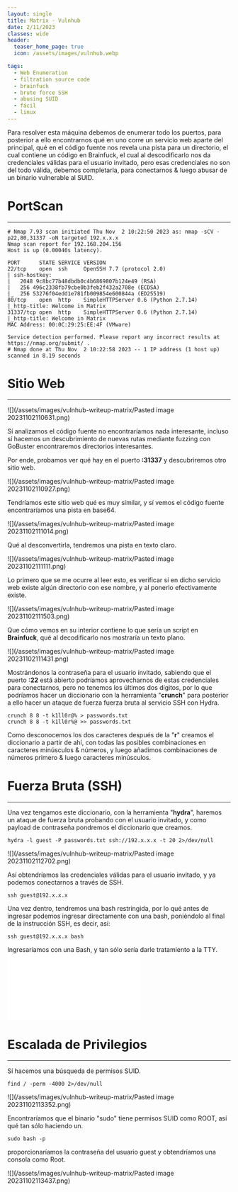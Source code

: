 ```yaml
---
layout: single
title: Matrix - Vulnhub
date: 2/11/2023
classes: wide
header:
  teaser_home_page: true
  icon: /assets/images/vulnhub.webp

tags:
  - Web Enumeration
  - filtration source code
  - brainfuck
  - brute force SSH
  - abusing SUID
  - fácil
  - linux
---
```



Para resolver esta máquina debemos de enumerar todo los puertos, para posterior a ello encontrarnos qué en uno corre un servicio web aparte del principal, qué en el código fuente nos revela una pista para un directorio, el cual contiene un código en Brainfuck, el cual al descodificarlo nos da credenciales válidas para el usuario invitado, pero esas credenciales no son del todo válida, debemos completarla, para conectarnos & luego abusar de un binario vulnerable al SUID.



# PortScan
__________



```
# Nmap 7.93 scan initiated Thu Nov  2 10:22:50 2023 as: nmap -sCV -p22,80,31337 -oN targeted 192.x.x.x
Nmap scan report for 192.168.204.156
Host is up (0.00040s latency).

PORT      STATE SERVICE VERSION
22/tcp    open  ssh     OpenSSH 7.7 (protocol 2.0)
| ssh-hostkey: 
|   2048 9c8bc77b48dbdb0c4b6869807b124e49 (RSA)
|   256 496c2338fb79cbe0b3feb2f432a2708e (ECDSA)
|_  256 53276f04edd1e781fb009854e600844a (ED25519)
80/tcp    open  http    SimpleHTTPServer 0.6 (Python 2.7.14)
|_http-title: Welcome in Matrix
31337/tcp open  http    SimpleHTTPServer 0.6 (Python 2.7.14)
|_http-title: Welcome in Matrix
MAC Address: 00:0C:29:25:EE:4F (VMware)

Service detection performed. Please report any incorrect results at https://nmap.org/submit/ .
# Nmap done at Thu Nov  2 10:22:58 2023 -- 1 IP address (1 host up) scanned in 8.19 seconds

```


# Sitio Web
__________




![](/assets/images/vulnhub-writeup-matrix/Pasted image 20231102110631.png)


Sí analizamos el código fuente no encontraríamos nada interesante, incluso sí hacemos un descubrimiento de nuevas rutas mediante fuzzing con GoBuster encontraremos directorios interesantes.

Por ende, probamos ver qué hay en el puerto **:31337** y descubriremos otro sitio web.



![](/assets/images/vulnhub-writeup-matrix/Pasted image 20231102110927.png)

Tendríamos este sitio web qué es muy similar, y sí vemos el código fuente encontraríamos una pista en base64.

![](/assets/images/vulnhub-writeup-matrix/Pasted image 20231102111014.png)


Qué al desconvertirla, tendremos una pista en texto claro.

![](/assets/images/vulnhub-writeup-matrix/Pasted image 20231102111111.png)

Lo primero que se me ocurre al leer esto, es verificar sí en dicho servicio web existe algún directorio con ese nombre, y al ponerlo efectivamente existe.

![](/assets/images/vulnhub-writeup-matrix/Pasted image 20231102111503.png)


Que cómo vemos en su interior contiene lo que sería un script en **Brainfuck**, qué al decodificarlo nos mostraría un texto plano.

![](/assets/images/vulnhub-writeup-matrix/Pasted image 20231102111431.png)


Mostrándonos la contraseña para el usuario invitado, sabiendo que el puerto **:22** está abierto podríamos aprovecharnos de estas credenciales para conectarnos, pero no tenemos los últimos dos dígitos, por lo que podríamos hacer un diccionario con la herramienta "**crunch**" para posterior a ello hacer un ataque de fuerza fuerza bruta al servicio SSH con Hydra.


```
crunch 8 8 -t k1ll0r@% > passwords.txt
crunch 8 8 -t k1ll0r%@ >> passwords.txt
```

Como desconocemos los dos caracteres después de la "**r**" creamos el diccionario a partir de ahí, con todas las posibles combinaciones en caracteres minúsculos & números, y luego añadimos combinaciones de números primero & luego caracteres minúsculos.

# Fuerza Bruta (SSH)
_________


Una vez tengamos este diccionario, con la herramienta "**hydra**", haremos un ataque de fuerza bruta probando con el usuario invitado, y como payload de contraseña pondremos el diccionario que creamos.

```
hydra -l guest -P passwords.txt ssh://192.x.x.x -t 20 2>/dev/null
```


![](/assets/images/vulnhub-writeup-matrix/Pasted image 20231102112702.png)

Así obtendríamos las credenciales válidas para el usuario invitado, y ya podemos conectarnos a través de SSH.

```
ssh guest@192.x.x.x
```

Una vez dentro, tendremos una bash restringida, por lo qué antes de ingresar podemos ingresar directamente con una bash, poniéndolo al final de la instrucción SSH, es decir, así:


```
ssh guest@192.x.x.x bash
```

Ingresaríamos con una Bash, y tan sólo sería darle tratamiento a la TTY. 
![Aquí verías como darle tratamiento](/_posts/2023-11-02-tratamiento-tty.md)



# Escalada de Privilegios
_____



Sí hacemos una búsqueda de permisos SUID.

```
find / -perm -4000 2>/dev/null
```


![](/assets/images/vulnhub-writeup-matrix/Pasted image 20231102113352.png)

Encontraríamos que el binario "sudo" tiene permisos SUID como ROOT, así qué tan sólo haciendo un.

```
sudo bash -p
```

proporcionaríamos la contraseña del usuario guest y obtendríamos una consola como Root.

![](/assets/images/vulnhub-writeup-matrix/Pasted image 20231102113437.png)
